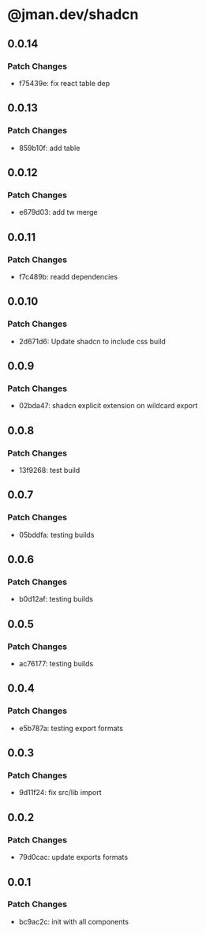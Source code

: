 # @jman.dev/shadcn

## 0.0.14

### Patch Changes

- f75439e: fix react table dep

## 0.0.13

### Patch Changes

- 859b10f: add table

## 0.0.12

### Patch Changes

- e679d03: add tw merge

## 0.0.11

### Patch Changes

- f7c489b: readd dependencies

## 0.0.10

### Patch Changes

- 2d671d6: Update shadcn to include css build

## 0.0.9

### Patch Changes

- 02bda47: shadcn explicit extension on wildcard export

## 0.0.8

### Patch Changes

- 13f9268: test build

## 0.0.7

### Patch Changes

- 05bddfa: testing builds

## 0.0.6

### Patch Changes

- b0d12af: testing builds

## 0.0.5

### Patch Changes

- ac76177: testing builds

## 0.0.4

### Patch Changes

- e5b787a: testing export formats

## 0.0.3

### Patch Changes

- 9d11f24: fix src/lib import

## 0.0.2

### Patch Changes

- 79d0cac: update exports formats

## 0.0.1

### Patch Changes

- bc9ac2c: init with all components
